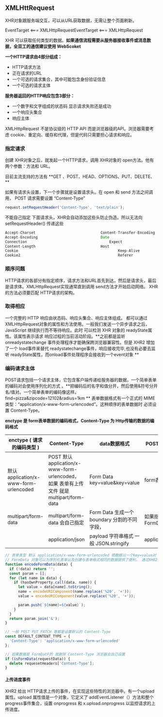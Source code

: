 

## XMLHttRequest

XHR对象跟服务端交互，可以从URL获取数据，无需让整个页面刷新。


 EventTarget   <===     XMLHttpRequestEventTarget   <===    XMLHttpRequest

XHR 可以获取任何类型的数据。**如果通信流程需要从服务器接收事件或消息数据，全双工的通信建议使用 WebScoket**



**一个HTTP请求由4部分组成：**

* HTTP请求方法
* 正在请求的URL
* 一个可选的请求集合，其中可能包含身份验证信息
* 一个可选的请求主体



**服务器返回的HTTP响应包含3部分：**

* 一个数字和文字组成的状态码 显示请求失败还是成功
* 一个响应头集合
* 响应主体



XMLHttpRequest 不是协议级的 HTTP API 而是浏览器级的API。浏览器需要考虑 cookie、重定向、缓存和代理，但是代码只需要担心请求和响应。



### 指定请求

创建 XHR对象之后，就发起一个HTTP请求，调用 XHR对象的 open方法。他有两个参数：方法和 URL。

目前主流支持的方法有 **GET 、POST、HEAD、OPTIONS、PUT、DELETE、 **

如果有请求头设置，下一个步骤就是设置请求头。在 open 和 send 方法之间调用， POST 请求需要设置 “Content-Type”

```js
request.setRequestHeader('Content-Type', 'text/plain');
```



不能自己指定 下面请求头，XHR会自动添加这些头防止伪造。所以无法向 setRequestHeader() 传递这些

```js
Accept-Charset								Content-Transfer-Encoding					TE
Accept-Encoding								Date															Trailer
Connection										Expect														Transfer-Encoding
Content-Length								Host															Upgrade
Cookie												Keep-Alive												User-Agent
Cookie2												Referer														Via
```





### 顺序问题

HTTP请求的各部分有指定顺序，请求方法和URL首先到达，然后是请求头，最后是请求体。XMLHttpRequest实现通常直到调用 send方法才开始启动网络。 XHR的方法必须要匹配 HTTP请求的架构。



### 取得相应

一个完整的 HTTP 响应由状态码、响应头集合、响应主体组成。 都可以通过XMLHttpRequest对象的属性和方法使用。一般我们发送一个异步请求之后，JavaScript 继续执行而不等待响应。此时 可以检测 XHR 对象的 readyState属性。该属性表示请求 响应过程的当前活动阶段。**之前都是监听 onreadystatechange 事件处理程序才能确保跨浏览器兼容性。但是 XHR2 增加了一个 load事件来替代 readystatechange事件，响应接收完毕,也没有必要去监听 readyState属性，而onload事件处理程序会接收到一个event对象 **



### 编码请求主体

POST请求包括一个请求主体，它包含客户端传递给服务器的数据，一个简单表单的编码对会使用序列化的方式 。**把编码后的名字和值分开，然后使用&符号分开名/值对。一个简单表单的编码像这样。find=pizza&zipcode=12102&radius=1km ** 表单数据格式有一个正式的 MIME 类型：“application/x-www-form-urlencoded”。这种顺序的表单数据时 必须设置 Content-Type。



**enctype 是 form表单数据的编码格式，Content-Type 为 Http传输的数据的编码格式**

| enctype ( 请求的编码类型 )             | Content-Type                                                 | data数据格式                                 | POST 请求提交      |
| -------------------------------------- | ------------------------------------------------------------ | -------------------------------------------- | ------------------ |
| 默认 application/x-www-form-urlencoded | POST 默认application/x-www-form-urlencoded， 如果 表单有上传文件 就是 multipart/form-data | Form Data  key=value&key=value               | form表单           |
| multipart/form-data                    | multipart/form-data 会自己指定                               | Form Data 生成一个 boundary 分割的不同字段， | 如果指定是FormData |
|                                        | application/json                                             | payload 字符串格式 一般 JSON.stringify       | application/json   |

```javascript
// 表单类型 默认 application/x-www-form-urlencoded 把数据以一个key=value对 & 拼接起来。
// FormData 对象可以为序列化表单以及创建与表单格式相同的数据提供了便利， 通过XHR2传输
function encodeFormData(data) {
  if (!data) return '';
  const param = [];
  for (let name in data) {
    if (hasOwnProperty.call(data, name)) {
      let value = data[name].toString();
      name = encodeURIComponent(name.replace('%20', '+'));
      value = encodeURIComponent(value.replace('%20', '+'));

      param.push(`${name}=${value}`);
    }
  }
  return param.join('&');
}

// 一般 POST PUT PATCH 等都是设置默认的 Content-Type
const DEFAULT_CONTENT_TYPE = {
  'Content-Type': 'application/x-www-form-urlencoded'
};

// 如果数据是 FormDatF的 就删除 Content-Type 浏览器会自己设置
if (isFormData(requestData)) {
  delete requesetHeaders['Content-Type'];
}
```



#### 上传进度事件

XHR2 给出 HTTP请求上传的事件，在实现这些特性的浏览器中。有一个upload 属性。upload 属性值是一个对象，它定义了 addEventListener（）方法和整个 progress事件集合，设置 onprogress 和 x.upload.onprogress 以监控请求的上传进度。









